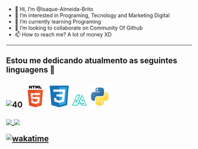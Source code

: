 - 👋 Hi, I’m @Isaque-Almeida-Brito
- 👀 I’m interested in Programing, Tecnology and Marketing Digital 
- 🌱 I’m currently learning Programing
- 💞️ I’m looking to collaborate on Community Of Github
- 📫 How to reach me? A lot of money XD

<hr/>
<h2> Estou me dedicando atualmento as seguintes linguagens 📓 <h2/>

<img src="https://upload.wikimedia.org/wikipedia/commons/d/d4/Javascript-shield.svg" alt="40" width="60" height="60" style="max - width:100%;"></img>
<img src="https://raw.githubusercontent.com/devicons/devicon/master/icons/html5/html5-original-wordmark.svg" alt="40" width="60" height="60" style="max - width:100%;"></img>
<img src="https://raw.githubusercontent.com/devicons/devicon/master/icons/css3/css3-original.svg" alt="40" width="60" height="60" style="max - width:100%;"></img>
<img src="https://raw.githubusercontent.com/devicons/devicon/master/icons/thealgorithms/thealgorithms-original.svg" alt="rails" width="40" height="40" style="max - width:100%;"></img>
<img src="https://raw.githubusercontent.com/devicons/devicon/master/icons/python/python-original.svg" alt="pitao" width="60" height="60" style="max - width:100%;"></img>
<br>

<a href="https://github.com/Isaque-Almeida-Brito">
  <img align="center" src="https://github-readme-stats.vercel.app/api/pin/?username=Isaque-Almeida-Brito&repo=github" />
</a>
<a href="https://github.com/Isaque-Almeida-Brito">
  <img align="center" src="https://github-readme-stats.vercel.app/api/pin/?username=Isaque-Almeida-Brito&repo=convoychat" />
</a>

[![wakatime](https://wakatime.com/badge/user/f09f9978-e6e0-4732-86b0-5b81565b8837.svg)](https://wakatime.com/@f09f9978-e6e0-4732-86b0-5b81565b8837)